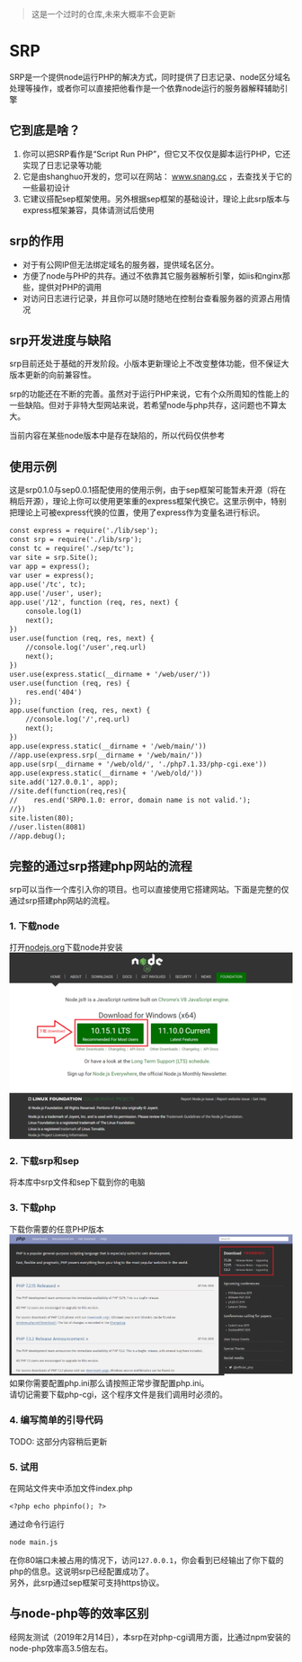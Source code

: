 > 这是一个过时的仓库,未来大概率不会更新

# SRP
SRP是一个提供node运行PHP的解决方式，同时提供了日志记录、node区分域名处理等操作，或者你可以直接把他看作是一个依靠node运行的服务器解释辅助引擎

## 它到底是啥？
1. 你可以把SRP看作是“Script Run PHP”，但它又不仅仅是脚本运行PHP，它还实现了日志记录等功能
2. 它是由shanghuo开发的，您可以在网站： www.snang.cc ，去查找关于它的一些最初设计
3. 它建议搭配sep框架使用。另外根据sep框架的基础设计，理论上此srp版本与express框架兼容，具体请测试后使用

## srp的作用
- 对于有公网IP但无法绑定域名的服务器，提供域名区分。
- 方便了node与PHP的共存。通过不依靠其它服务器解析引擎，如iis和nginx那些，提供对PHP的调用
- 对访问日志进行记录，并且你可以随时随地在控制台查看服务器的资源占用情况

## srp开发进度与缺陷
srp目前还处于基础的开发阶段。小版本更新理论上不改变整体功能，但不保证大版本更新的向前兼容性。

srp的功能还在不断的完善。虽然对于运行PHP来说，它有个众所周知的性能上的一些缺陷。但对于非特大型网站来说，若希望node与php共存，这问题也不算太大。

当前内容在某些node版本中是存在缺陷的，所以代码仅供参考

## 使用示例
这是srp0.1.0与sep0.0.1搭配使用的使用示例，由于sep框架可能暂未开源（将在稍后开源），理论上你可以使用更笨重的express框架代换它。这里示例中，特别把理论上可被express代换的位置，使用了express作为变量名进行标识。
```
const express = require('./lib/sep');
const srp = require('./lib/srp');
const tc = require('./sep/tc');
var site = srp.Site();
var app = express();
var user = express();
app.use('/tc', tc);
app.use('/user', user);
app.use('/12', function (req, res, next) {
    console.log(1)
    next();
})
user.use(function (req, res, next) {
    //console.log('/user',req.url)
    next();
})
user.use(express.static(__dirname + '/web/user/'))
user.use(function (req, res) {
    res.end('404')
});
app.use(function (req, res, next) {
    //console.log('/',req.url)
    next();
})
app.use(express.static(__dirname + '/web/main/'))
//app.use(express.srp(__dirname + '/web/main/'))
app.use(srp(__dirname + '/web/old/', './php7.1.33/php-cgi.exe'))
app.use(express.static(__dirname + '/web/old/'))
site.add('127.0.0.1', app);
//site.def(function(req,res){
//    res.end('SRP0.1.0: error, domain name is not valid.');
//})
site.listen(80);
//user.listen(8081)
//app.debug();
```
## 完整的通过srp搭建php网站的流程
srp可以当作一个库引入你的项目。也可以直接使用它搭建网站。下面是完整的仅通过srp搭建php网站的流程。

### 1. 下载node
打开[nodejs.org](nodejs.org)下载node并安装  
![docs/img/dlNode.png](docs/img/dlNode.png)

### 2. 下载srp和sep
将本库中srp文件和sep下载到你的电脑

### 3. 下载php
下载你需要的任意PHP版本  
![docs/img/dlPHP.png](docs/img/dlPHP.png)  
如果你需要配置php.ini那么请按照正常步骤配置php.ini。  
请切记需要下载php-cgi，这个程序文件是我们调用时必须的。

### 4. 编写简单的引导代码
TODO: 这部分内容稍后更新

### 5. 试用
在网站文件夹中添加文件index.php
```
<?php echo phpinfo(); ?>
```
  
通过命令行运行
```
node main.js
```
  
在你80端口未被占用的情况下，访问`127.0.0.1`，你会看到已经输出了你下载的php的信息。这说明srp已经配置成功了。  
另外，此srp通过sep框架可支持https协议。

## 与node-php等的效率区别
经网友测试（2019年2月14日），本srp在对php-cgi调用方面，比通过npm安装的node-php效率高3.5倍左右。

